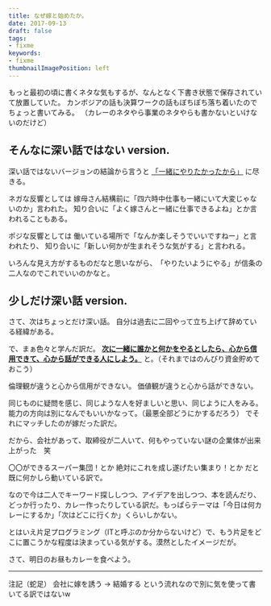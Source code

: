 ```yaml
---
title: なぜ嫁と始めたか。
date: 2017-09-13
draft: false
tags:
- fixme
keywords:
- fixme
thumbnailImagePosition: left
---
```

もっと最初の頃に書くネタな気もするが、なんとなく下書き状態で保存されていて放置していた。
カンボジアの話も決算ワークの話もぼちぼち落ち着いたのでちょっと書いてみる。
（カレーのネタやら事業のネタやらも書かないといけないのだけど）
## そんなに深い話ではない version.
深い話ではないバージョンの結論から言うと
**<u>**「一緒にやりたかったから」**</u>**
に尽きる。

ネガな反響としては
嫁母さん結構前に「四六時中仕事も一緒にいて大変じゃないのか」言われた。
知り合いに「よく嫁さんと一緒に仕事できるよね」とか言われることもある。

ポジな反響としては
働いている場所で「なんか楽しそうでいいですねー」と言われたり、
知り合いに「新しい何かが生まれそうな気がする」と言われる。

いろんな見え方がするものだなと思いながら、
​「やりたいようにやる」が信条の二人なのでこれでいいのかなと。
## 少しだけ深い話 version.
さて、次はちょっとだけ深い話。
自分は過去に二回やって立ち上げて辞めている経緯がある。

で、まぁ色々と学んだ訳だ。
​
<u>**次に一緒に誰かと何かをやるとしたら、心から信用できて、心から話ができる人にしよう。**</u>
と。（それまではのんびり資金貯めておこう）

倫理観が違うと心から信用ができない。
価値観が違うと心から話ができない。

同じものに疑問を感じ、同じような人を好ましいと思い、同じように人をみる。
能力の方向は別になんでもいいかなって。（最悪全部どうにかするだろう）
でそれにマッチしたのが嫁だった訳だ。

だから、会社があって、取締役が二人いて、何もやっていない謎の企業体が出来上がった　笑

〇〇ができるスーパー集団！とか
絶対にこれを成し遂げたい集まり！とか
だと既に何かしら動いている訳で。

なので今は二人でキーワード探ししつつ、アイデアを出しつつ、本を読んだり、どっか行ったり、カレー作ったりしている訳だ。もっぱらテーマは「今日は何カレーにするか」「次はどこに行くか」くらいしかない。

とはいえ片足プログラミング（ITと呼ぶのか分からないけど）で、もう片足をどこに置こうかな程度は決まっている気がする。漠然としたイメージだが。

さて、明日のお昼もカレーを食べよう。

--------------------------

注記（蛇足）
会社に嫁を誘う → 結婚する
という流れなので別に気を使って書いてる訳ではないw